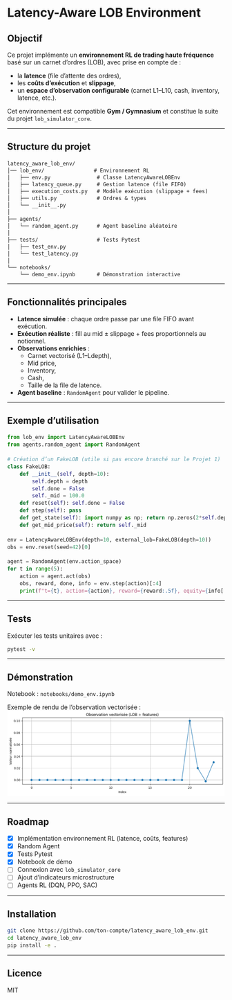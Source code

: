 # Latency-Aware LOB Environment

## Objectif
Ce projet implémente un **environnement RL de trading haute fréquence** basé sur un carnet d’ordres (LOB), avec prise en compte de :
- la **latence** (file d’attente des ordres),
- les **coûts d’exécution** et **slippage**,
- un **espace d’observation configurable** (carnet L1–L10, cash, inventory, latence, etc.).

Cet environnement est compatible **Gym / Gymnasium** et constitue la suite du projet `lob_simulator_core`.

---

## Structure du projet
```
latency_aware_lob_env/
│── lob_env/                # Environnement RL
│   ├── env.py               # Classe LatencyAwareLOBEnv
│   ├── latency_queue.py     # Gestion latence (file FIFO)
│   ├── execution_costs.py   # Modèle exécution (slippage + fees)
│   ├── utils.py             # Ordres & types
│   └── __init__.py
│
├── agents/
│   └── random_agent.py      # Agent baseline aléatoire
│
├── tests/                   # Tests Pytest
│   ├── test_env.py
│   └── test_latency.py
│
└── notebooks/
    └── demo_env.ipynb       # Démonstration interactive
```

---

## Fonctionnalités principales
- **Latence simulée** : chaque ordre passe par une file FIFO avant exécution.
- **Exécution réaliste** : fill au mid ± slippage + fees proportionnels au notionnel.
- **Observations enrichies** :
  - Carnet vectorisé (L1–Ldepth),
  - Mid price,
  - Inventory,
  - Cash,
  - Taille de la file de latence.
- **Agent baseline** : `RandomAgent` pour valider le pipeline.

---

## Exemple d’utilisation
```python
from lob_env import LatencyAwareLOBEnv
from agents.random_agent import RandomAgent

# Création d’un FakeLOB (utile si pas encore branché sur le Projet 1)
class FakeLOB:
    def __init__(self, depth=10):
        self.depth = depth
        self.done = False
        self._mid = 100.0
    def reset(self): self.done = False
    def step(self): pass
    def get_state(self): import numpy as np; return np.zeros(2*self.depth)
    def get_mid_price(self): return self._mid

env = LatencyAwareLOBEnv(depth=10, external_lob=FakeLOB(depth=10))
obs = env.reset(seed=42)[0]

agent = RandomAgent(env.action_space)
for t in range(5):
    action = agent.act(obs)
    obs, reward, done, info = env.step(action)[:4]
    print(f"t={t}, action={action}, reward={reward:.5f}, equity={info['equity']:.2f}")
```

---

## Tests
Exécuter les tests unitaires avec :
```bash
pytest -v
```

---

## Démonstration
Notebook : `notebooks/demo_env.ipynb`

Exemple de rendu de l’observation vectorisée :  
![Observation](notebooks/observation_example.png)

---

## Roadmap
- [x] Implémentation environnement RL (latence, coûts, features)
- [x] Random Agent
- [x] Tests Pytest
- [x] Notebook de démo
- [ ] Connexion avec `lob_simulator_core` 
- [ ] Ajout d’indicateurs microstructure 
- [ ] Agents RL (DQN, PPO, SAC) 

---

## Installation
```bash
git clone https://github.com/ton-compte/latency_aware_lob_env.git
cd latency_aware_lob_env
pip install -e .
```

---

## Licence
MIT
